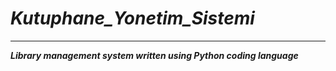 # ***Kutuphane_Yonetim_Sistemi***
____
***Library management system written using Python coding language***
